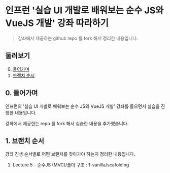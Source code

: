 # 인프런 '실습 UI 개발로 배워보는 순수 JS와 VueJS 개발' 강좌 따라하기
> 강좌에서 제공하는 github repo 를 fork 해서 정리한 내용입니다.

## 둘러보기

0. [들어가며](#0-들어가며)
1. [브랜치 순서](#1-브랜치-순서)

## 0. 들어가며

인프런의 '실습 UI 개발로 배워보는 순수 JS와 VueJS 개발' 강좌를 들으면서 실습을 진행한 내용입니다.

강좌에서 제공한는 repo 를 fork 해서 실습한 내용을 추가했습니다.

## 1. 브랜치 순서

강좌 진생 순서별로 어떤 브랜치를 찾아가야 하는지 정리한 내용입니다.

1. Lecture 5 - 순수JS (MVC)/폴더 구조 : 1-vanilla/scafolding